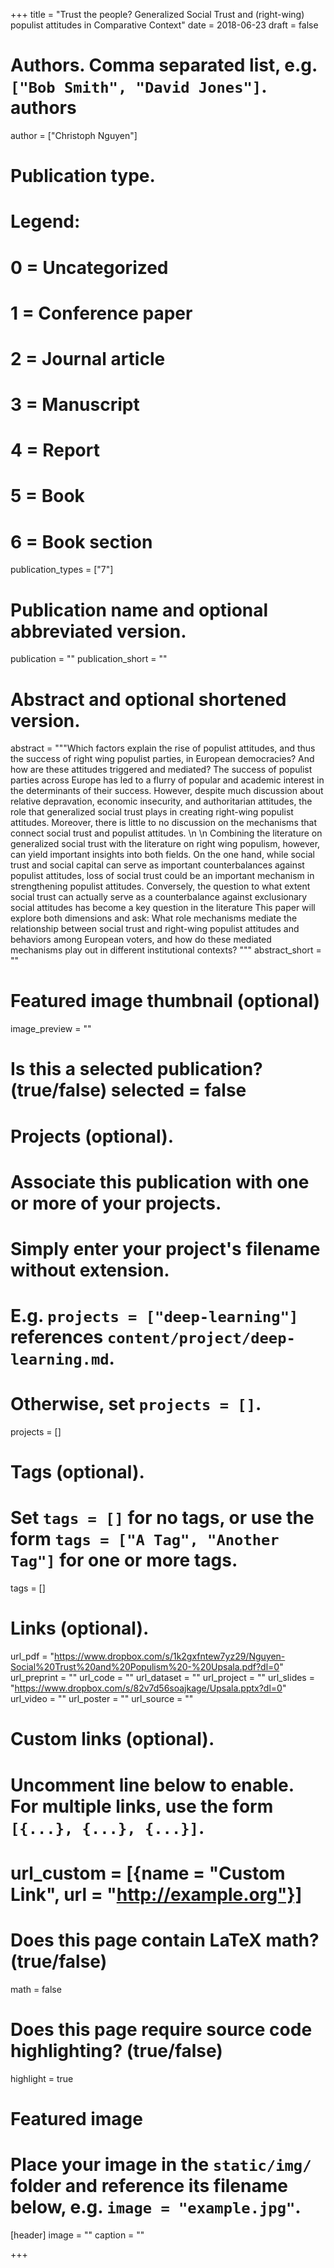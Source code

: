 +++
title = "Trust the people? Generalized Social Trust and (right-wing) populist attitudes in Comparative Context"
date = 2018-06-23
draft = false

# Authors. Comma separated list, e.g. `["Bob Smith", "David Jones"]`. authors 
author = ["Christoph Nguyen"] 

# Publication type.
# Legend:
# 0 = Uncategorized
# 1 = Conference paper
# 2 = Journal article
# 3 = Manuscript
# 4 = Report
# 5 = Book
# 6 = Book section
publication_types = ["7"]

# Publication name and optional abbreviated version.
publication = ""
publication_short = ""

# Abstract and optional shortened version. 
abstract = """Which factors explain the rise of populist attitudes, and thus the success of right wing populist parties, in European democracies? And how are these attitudes triggered and mediated? The success of populist parties across Europe has led to a flurry of popular and academic interest in the determinants of their success. However, despite much discussion about relative depravation, economic insecurity, and authoritarian attitudes, the role that generalized social trust plays in creating right-wing populist attitudes. Moreover, there is little to no discussion on the mechanisms that connect social trust and populist attitudes. \n \n Combining the literature on generalized social trust with the literature on right wing populism, however, can yield important insights into both fields. On the one hand, while social trust and social capital can serve as important counterbalances against populist attitudes, loss of social trust could be an important mechanism in strengthening populist attitudes. Conversely, the question to what extent social trust can actually serve as a counterbalance against exclusionary social attitudes has become a key question in the literature This paper will explore both dimensions and ask: What role mechanisms mediate the relationship between social trust and right-wing populist attitudes and behaviors among European voters, and how do these mediated mechanisms play out in different institutional contexts? 
""" 
abstract_short = "" 

# Featured image thumbnail (optional)
image_preview = ""

# Is this a selected publication? (true/false) selected = false 

# Projects (optional).
#   Associate this publication with one or more of your projects.
#   Simply enter your project's filename without extension.
#   E.g. `projects = ["deep-learning"]` references `content/project/deep-learning.md`.
#   Otherwise, set `projects = []`.
projects = []

# Tags (optional).
#   Set `tags = []` for no tags, or use the form `tags = ["A Tag", "Another Tag"]` for one or more tags.
tags = []

# Links (optional).
url_pdf = "https://www.dropbox.com/s/1k2gxfntew7yz29/Nguyen-Social%20Trust%20and%20Populism%20-%20Upsala.pdf?dl=0"
url_preprint = ""
url_code = ""
url_dataset = ""
url_project = ""
url_slides = "https://www.dropbox.com/s/82v7d56soajkage/Upsala.pptx?dl=0"
url_video = ""
url_poster = ""
url_source = ""

# Custom links (optional).
#   Uncomment line below to enable. For multiple links, use the form `[{...}, {...}, {...}]`.
# url_custom = [{name = "Custom Link", url = "http://example.org"}]

# Does this page contain LaTeX math? (true/false)
math = false

# Does this page require source code highlighting? (true/false)
highlight = true

# Featured image
# Place your image in the `static/img/` folder and reference its filename below, e.g. `image = "example.jpg"`.
[header]
image = ""
caption = ""

+++
